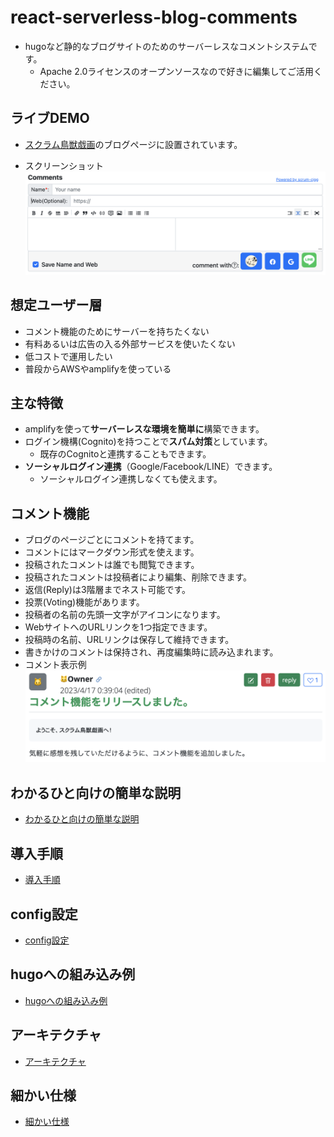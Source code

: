 # react-serverless-blog-comments

- hugoなど静的なブログサイトのためのサーバーレスなコメントシステムです。
  - Apache 2.0ライセンスのオープンソースなので好きに編集してご活用ください。

## ライブDEMO

- [スクラム鳥獣戯画](https://www.scrum-cjgg.com)のブログページに設置されています。

- スクリーンショット
![コメント投稿フォームのスクリーンショット](docs/screenshot.png "コメント投稿フォーム")

## 想定ユーザー層

- コメント機能のためにサーバーを持ちたくない
- 有料あるいは広告の入る外部サービスを使いたくない
- 低コストで運用したい
- 普段からAWSやamplifyを使っている

## 主な特徴

- amplifyを使って**サーバーレスな環境を簡単に**構築できます。
- ログイン機構(Cognito)を持つことで**スパム対策**としています。
  - 既存のCognitoと連携することもできます。
- **ソーシャルログイン連携**（Google/Facebook/LINE）できます。
  - ソーシャルログイン連携しなくても使えます。

## コメント機能

- ブログのページごとにコメントを持てます。
- コメントにはマークダウン形式を使えます。
- 投稿されたコメントは誰でも閲覧できます。
- 投稿されたコメントは投稿者により編集、削除できます。
- 返信(Reply)は3階層までネスト可能です。
- 投票(Voting)機能があります。
- 投稿者の名前の先頭一文字がアイコンになります。
- WebサイトへのURLリンクを1つ指定できます。
- 投稿時の名前、URLリンクは保存して維持できます。
- 書きかけのコメントは保持され、再度編集時に読み込まれます。
- コメント表示例
![コメント表示のスクリーンショット](docs/comment.png "コメント表示")

## わかるひと向けの簡単な説明
- [わかるひと向けの簡単な説明](docs/simple.md)

## 導入手順
- [導入手順](docs/setup.md)

## config設定
- [config設定](docs/config.md)

## hugoへの組み込み例
- [hugoへの組み込み例](docs/hugo.md)

## アーキテクチャ
- [アーキテクチャ](docs/architecture.md)

## 細かい仕様
- [細かい仕様](docs/hint.md)
